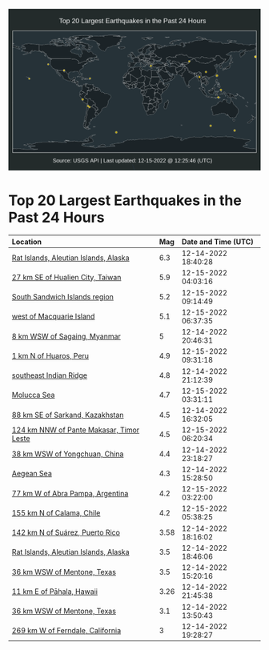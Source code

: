 ![Map](./map.png)

# Top 20 Largest Earthquakes in the Past 24 Hours

| Location | Mag | Date and Time (UTC) |
|:---|:---|:---|
| [Rat Islands, Aleutian Islands, Alaska](https://earthquake.usgs.gov/earthquakes/eventpage/us6000j985) | 6.3 | 12-14-2022 18:40:28 |
| [27 km SE of Hualien City, Taiwan](https://earthquake.usgs.gov/earthquakes/eventpage/us6000j9by) | 5.9 | 12-15-2022 04:03:16 |
| [South Sandwich Islands region](https://earthquake.usgs.gov/earthquakes/eventpage/us6000j9dp) | 5.2 | 12-15-2022 09:14:49 |
| [west of Macquarie Island](https://earthquake.usgs.gov/earthquakes/eventpage/us6000j9cq) | 5.1 | 12-15-2022 06:37:35 |
| [8 km WSW of Sagaing, Myanmar](https://earthquake.usgs.gov/earthquakes/eventpage/us6000j99a) | 5 | 12-14-2022 20:46:31 |
| [1 km N of Huaros, Peru](https://earthquake.usgs.gov/earthquakes/eventpage/us6000j9du) | 4.9 | 12-15-2022 09:31:18 |
| [southeast Indian Ridge](https://earthquake.usgs.gov/earthquakes/eventpage/us6000j99h) | 4.8 | 12-14-2022 21:12:39 |
| [Molucca Sea](https://earthquake.usgs.gov/earthquakes/eventpage/us6000j9bm) | 4.7 | 12-15-2022 03:31:11 |
| [88 km SE of Sarkand, Kazakhstan](https://earthquake.usgs.gov/earthquakes/eventpage/us6000j97h) | 4.5 | 12-14-2022 16:32:05 |
| [124 km NNW of Pante Makasar, Timor Leste](https://earthquake.usgs.gov/earthquakes/eventpage/us6000j9cp) | 4.5 | 12-15-2022 06:20:34 |
| [38 km WSW of Yongchuan, China](https://earthquake.usgs.gov/earthquakes/eventpage/us6000j9a3) | 4.4 | 12-14-2022 23:18:27 |
| [Aegean Sea](https://earthquake.usgs.gov/earthquakes/eventpage/us6000j97a) | 4.3 | 12-14-2022 15:28:50 |
| [77 km W of Abra Pampa, Argentina](https://earthquake.usgs.gov/earthquakes/eventpage/us6000j9bi) | 4.2 | 12-15-2022 03:22:00 |
| [155 km N of Calama, Chile](https://earthquake.usgs.gov/earthquakes/eventpage/us6000j9ck) | 4.2 | 12-15-2022 05:38:25 |
| [142 km N of Suárez, Puerto Rico](https://earthquake.usgs.gov/earthquakes/eventpage/pr2022348003) | 3.58 | 12-14-2022 18:16:02 |
| [Rat Islands, Aleutian Islands, Alaska](https://earthquake.usgs.gov/earthquakes/eventpage/ak022fzu0gfu) | 3.5 | 12-14-2022 18:46:06 |
| [36 km WSW of Mentone, Texas](https://earthquake.usgs.gov/earthquakes/eventpage/tx2022yldx) | 3.5 | 12-14-2022 15:20:16 |
| [11 km E of Pāhala, Hawaii](https://earthquake.usgs.gov/earthquakes/eventpage/hv73269642) | 3.26 | 12-14-2022 21:45:38 |
| [36 km WSW of Mentone, Texas](https://earthquake.usgs.gov/earthquakes/eventpage/tx2022ylaz) | 3.1 | 12-14-2022 13:50:43 |
| [269 km W of Ferndale, California](https://earthquake.usgs.gov/earthquakes/eventpage/us6000j98v) | 3 | 12-14-2022 19:28:27 |

